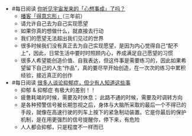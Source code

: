 - #每日阅读 [你听见宇宙发来的「心想事成」了吗？](https://juicing.today/juice/20220208)
	- [播客「得意忘形」](https://www.xiaoyuzhoufm.com/episode/5e74543a418a84a046c4e52e?s=eyJ1IjogIjVmMDdjNWM3ZTkzNDE4MTgwZjFlNjEzYyJ9)（三年前）
	- 请允许自己去为自己实现愿望
	- 如果你真的想做什么，就直接去行动
	- 我们的愿望无法超出我们见过的世界
	- 很多时候我们没有真正去为自己实现愿望，是因为内心觉得自己“配不上”，因此，日常生活中要时时照顾内心，养成满足自己愿望的习惯
	- 很多人希望能创造价值、自我表达，但这件事是需要练习的，因此如果希望留下自己的人生“作品”，真的要尽早开始创造，在一次次的练习中累积经验，接近真正的创作
- #每日阅读 [很多人谈论抑郁症，但少有人知道这些事](https://mp.weixin.qq.com/s/1ddVqI_laLqR9E7MuJOafA)
	- 抑郁 & 抑郁症 有极大的差别！！
	- 疲惫耗竭的时候，需要及时休息；
	  此路不通的时候，需要及时调转方向
	- 是各种预警信号被长期忽视之后，身体与大脑所采取的最后一个不得已的手段，就像在高速行驶的列车上按下的紧急制动装置。它是你最后的保护机制，是在用更强烈的信号提醒你，停下来，有危险
	- 人人都会抑郁，只是程度不一样而已